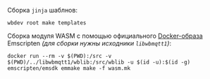 Сборка `jinja` шаблнов:
```
wbdev root make templates
```

Сборка модуля WASM с помощью официального [Docker-образа](https://hub.docker.com/r/emscripten/emsdk) Emscripten _(для сборки нужны исходники `libwbmqtt1`)_:
```
docker run --rm -v $(PWD):/src -v $(PWD)/../libwbmqtt1/wblib:/src/wblib -u $(id -u):$(id -g) emscripten/emsdk emmake make -f wasm.mk
```

